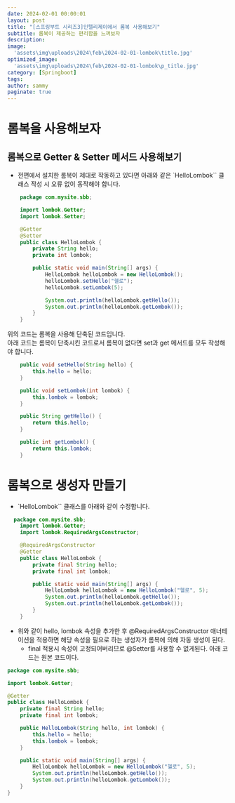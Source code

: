 ```yaml
---
date: 2024-02-01 00:00:01
layout: post
title: "[스프링부트 시리즈3]인텔리제이에서 롬복 사용해보기"
subtitle: 롬복이 제공하는 편리함을 느껴보자
description: 
image: 
  'assets\img\uploads\2024\feb\2024-02-01-lombok\title.jpg'
optimized_image:    
  'assets\img\uploads\2024\feb\2024-02-01-lombok\p_title.jpg'
category: [Springboot]
tags:
author: sammy
paginate: true
---
```


# 롬복을 사용해보자
## 롬복으로 Getter & Setter 메서드 사용해보기
- 전편에서 설치한 롬복이 제대로 작동하고 있다면 아래와 같은 `HelloLombok`` 클래스 작성 시 오류 없이 동작해야 합니다.
```java
    package com.mysite.sbb;

    import lombok.Getter;
    import lombok.Setter;

    @Getter
    @Setter
    public class HelloLombok {
        private String hello;
        private int lombok;

        public static void main(String[] args) {
            HelloLombok helloLombok = new HelloLombok();
            helloLombok.setHello("헬로");
            helloLombok.setLombok(5);

            System.out.println(helloLombok.getHello());
            System.out.println(helloLombok.getLombok());
        }
    }
```
위의 코드는 롬복을 사용해 단축된 코드입니다.   
아래 코드는 롬복이 단축시킨 코드로서 롬복이 없다면 set과 get 메서드를 모두 작성해야 합니다.  
```java
    public void setHello(String hello) {
        this.hello = hello;
    }

    public void setLombok(int lombok) {
        this.lombok = lombok;
    }

    public String getHello() {
        return this.hello;
    }

    public int getLombok() {
        return this.lombok;
    }
```

# 롬복으로 생성자 만들기
- `HelloLombok`` 클래스를 아래와 같이 수정합니다.
```java
  package com.mysite.sbb; 
    import lombok.Getter; 
    import lombok.RequiredArgsConstructor; 

    @RequiredArgsConstructor 
    @Getter 
    public class HelloLombok { 
        private final String hello; 
        private final int lombok; 

        public static void main(String[] args) { 
            HelloLombok helloLombok = new HelloLombok("헬로", 5); 
            System.out.println(helloLombok.getHello()); 
            System.out.println(helloLombok.getLombok()); 
        } 
    }
```
- 위와 같이 hello, lombok 속성을 추가한 후 @RequiredArgsConstructor 애너테이션을 적용하면 해당 속성을 필요로 하는 생성자가 롬복에 의해 자동 생성이 된다.
    - final 적용시 속성이 고정되어버리므로 @Setter를 사용할 수 없게된다.
아래 코드는 원본 코드이다.
```java
package com.mysite.sbb; 

import lombok.Getter; 

@Getter 
public class HelloLombok { 
    private final String hello; 
    private final int lombok; 

    public HelloLombok(String hello, int lombok) { 
        this.hello = hello; 
        this.lombok = lombok; 
    } 

    public static void main(String[] args) { 
        HelloLombok helloLombok = new HelloLombok("헬로", 5); 
        System.out.println(helloLombok.getHello()); 
        System.out.println(helloLombok.getLombok()); 
    } 
}
```